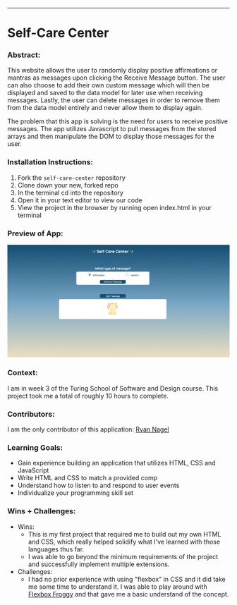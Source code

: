 ______________________________________________________  

# Self-Care Center

### Abstract:
[//]: <> (Briefly describe what you built and its features. What problem is the app solving? How does this application solve that problem?)
This website allows the user to randomly display positive affirmations or mantras as messages upon clicking the Receive Message button. The user can also choose to add their own custom message which will then be displayed and saved to the data model for later use when receiving messages. Lastly, the user can delete messages in order to remove them from the data model entirely and never allow them to display again.

The problem that this app is solving is the need for users to receive positive messages. The app utilizes Javascript to pull messages from the stored arrays and then manipulate the DOM to display those messages for the user.

### Installation Instructions:
[//]: <> (What steps does a person have to take to get your app cloned down and running?)
1. Fork the `self-care-center` repository
2. Clone down your new, forked repo
3. In the terminal cd into the repository
4. Open it in your text editor to view our code
5. View the project in the browser by running open index.html in your terminal

### Preview of App:
[//]: <> (Provide ONE gif or screenshot of your application - choose the "coolest" piece of functionality to show off.)
![](/assets/screenshot.png)

### Context:
[//]: <> (Give some context for the project here. How long did you have to work on it? How far into the Turing program are you?)
I am in week 3 of the Turing School of Software and Design course. This project took me a total of roughly 10 hours to complete.

### Contributors:
[//]: <> (Who worked on this application? Link to their GitHubs.)
I am the only contributor of this application: <a href="https://github.com/Nagel29">Ryan Nagel</a>

### Learning Goals:
[//]: <> (What were the learning goals of this project? What tech did you work with?)
* Gain experience building an application that utilizes HTML, CSS and JavaScript
* Write HTML and CSS to match a provided comp
* Understand how to listen to and respond to user events
* Individualize your programming skill set

### Wins + Challenges:
[//]: <> (What are 2-3 wins you have from this project? What were some challenges you faced - and how did you get over them?)
* Wins:
  - This is my first project that required me to build out my own HTML and CSS, which really helped solidify what I've learned with those languages thus far.
  - I was able to go beyond the minimum requirements of the project and successfully implement multiple extensions.
* Challenges:
  - I had no prior experience with using "flexbox" in CSS and it did take me some time to understand it. I was able to play around with <a href="https://flexboxfroggy.com/">Flexbox Froggy</a> and that gave me a basic understand of the concept.
